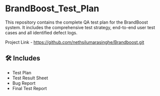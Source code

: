 # BrandBoost_Test_Plan
This repository contains the complete QA test plan for the BrandBoost system. It includes the comprehensive test strategy, end-to-end user test cases and all identified defect logs. 

Project Link - https://github.com/nethsilumarasinghe/Brandboost.git

## 🛠️ Includes 

- Test Plan
- Test Result Sheet 
- Bug Report
- Final Test Report

